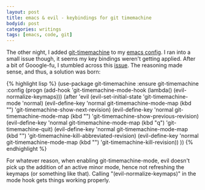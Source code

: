 ```yaml
---
layout: post
title: emacs & evil - keybindings for git timemachine
bodyid: post
categories: writings
tags: [emacs, code, git]
---
```


The other night, I added [git-timemachine](https://github.com/pidu/git-timemachine) to my [emacs config](https://github.com/coreygrunewald/emacs.d). I ran into a small issue though, it seems my key bindings weren't getting applied. After a bit of Gooogle-fu, I stumbled across this [issue](https://bitbucket.org/lyro/evil/issue/130/evil-define-key-can-no-longer-bind-key-in). The reasoning made sense, and thus, a solution was born:

{% highlight lisp %}
(use-package git-timemachine
  :ensure git-timemachine
  :config
  (progn
    (add-hook 'git-timemachine-mode-hook
              (lambda() (evil-normalize-keymaps)))
    (after 'evil
      (evil-set-initial-state 'git-timemachine-mode 'normal)
      (evil-define-key 'normal git-timemachine-mode-map (kbd "<up>") 'git-timemachine-show-next-revision)
      (evil-define-key 'normal git-timemachine-mode-map (kbd "<down>") 'git-timemachine-show-previous-revision)
      (evil-define-key 'normal git-timemachine-mode-map (kbd "q") 'git-timemachine-quit)
      (evil-define-key 'normal git-timemachine-mode-map (kbd "<right>") 'git-timemachine-kill-abbreviated-revision)
      (evil-define-key 'normal git-timemachine-mode-map (kbd "<left>") 'git-timemachine-kill-revision))
    ))
{% endhighlight %}

For whatever reason, when enabling git-timemachine-mode, evil doesn't pick up the addition of an active minor mode, hence not refreshing the keymaps (or something like that). Calling "(evil-normalize-keymaps)" in the mode hook gets things working properly.
